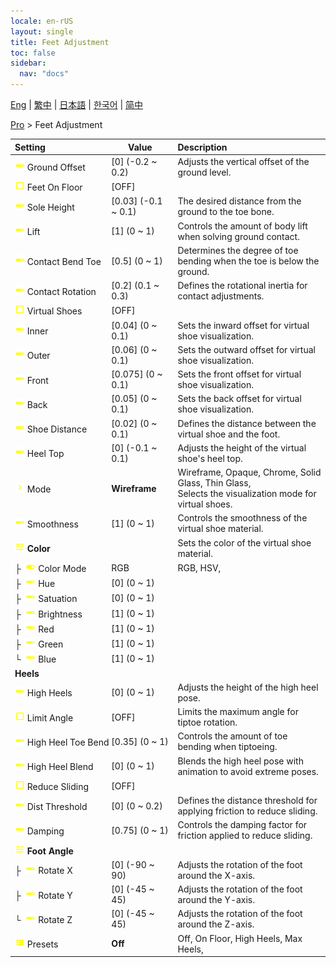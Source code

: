 ```yaml
---
locale: en-rUS
layout: single
title: Feet Adjustment
toc: false
sidebar:
  nav: "docs"
---
```

[Eng](/dancexr/menu/2025.4/actor/feet_adjustment) | [繁中](/tw/dancexr/menu/2025.4/actor/feet_adjustment) | [日本語](/jp/dancexr/menu/2025.4/actor/feet_adjustment) | [한국어](/kr/dancexr/menu/2025.4/actor/feet_adjustment) | [简中](/zh/dancexr/menu/2025.4/actor/feet_adjustment)

[Pro](../menu#Pro) > Feet Adjustment



| Setting | Value | Description |
| :--- | --- | :--- |
|<nobr> ![slider icon](/images/icon/ic_slider.png)  Ground Offset</nobr>| [0] (-0.2 ~ 0.2) | Adjusts the vertical offset of the ground level.
|<nobr> ![check_off icon](/images/icon/ic_check_off.png)  Feet On Floor</nobr>| [OFF] | 
|<nobr> ![slider icon](/images/icon/ic_slider.png)  Sole Height</nobr>| [0.03] (-0.1 ~ 0.1) | The desired distance from the ground to the toe bone.
|<nobr> ![slider icon](/images/icon/ic_slider.png)  Lift</nobr>| [1] (0 ~ 1) | Controls the amount of body lift when solving ground contact.
|<nobr> ![slider icon](/images/icon/ic_slider.png)  Contact Bend Toe</nobr>| [0.5] (0 ~ 1) | Determines the degree of toe bending when the toe is below the ground.
|<nobr> ![slider icon](/images/icon/ic_slider.png)  Contact Rotation</nobr>| [0.2] (0.1 ~ 0.3) | Defines the rotational inertia for contact adjustments.
|<nobr> ![check_off icon](/images/icon/ic_check_off.png)  Virtual Shoes</nobr>| [OFF] | 
|<nobr> ![slider icon](/images/icon/ic_slider.png)  Inner</nobr>| [0.04] (0 ~ 0.1) | Sets the inward offset for virtual shoe visualization.
|<nobr> ![slider icon](/images/icon/ic_slider.png)  Outer</nobr>| [0.06] (0 ~ 0.1) | Sets the outward offset for virtual shoe visualization.
|<nobr> ![slider icon](/images/icon/ic_slider.png)  Front</nobr>| [0.075] (0 ~ 0.1) | Sets the front offset for virtual shoe visualization.
|<nobr> ![slider icon](/images/icon/ic_slider.png)  Back</nobr>| [0.05] (0 ~ 0.1) | Sets the back offset for virtual shoe visualization.
|<nobr> ![slider icon](/images/icon/ic_slider.png)  Shoe Distance</nobr>| [0.02] (0 ~ 0.1) | Defines the distance between the virtual shoe and the foot.
|<nobr> ![slider icon](/images/icon/ic_slider.png)  Heel Top</nobr>| [0] (-0.1 ~ 0.1) | Adjusts the height of the virtual shoe's heel top.
|<nobr> ![chevron icon](/images/icon/ic_chevron.png)  Mode</nobr>| **Wireframe** | Wireframe, Opaque, Chrome, Solid Glass, Thin Glass, <br/>Selects the visualization mode for virtual shoes. |
|<nobr> ![slider icon](/images/icon/ic_slider.png)  Smoothness</nobr>| [1] (0 ~ 1) | Controls the smoothness of the virtual shoe material.
|<nobr> ![tune icon](/images/icon/ic_tune.png)  <b>Color</b></nobr>| | Sets the color of the virtual shoe material.
|<nobr>├&nbsp; ![toggle_on icon](/images/icon/ic_toggle_on.png)  Color Mode</nobr>| RGB | RGB, HSV, 
|<nobr>├&nbsp; ![slider icon](/images/icon/ic_slider.png)  Hue</nobr>| [0] (0 ~ 1) | 
|<nobr>├&nbsp; ![slider icon](/images/icon/ic_slider.png)  Satuation</nobr>| [0] (0 ~ 1) | 
|<nobr>├&nbsp; ![slider icon](/images/icon/ic_slider.png)  Brightness</nobr>| [1] (0 ~ 1) | 
|<nobr>├&nbsp; ![slider icon](/images/icon/ic_slider.png)  Red</nobr>| [1] (0 ~ 1) | 
|<nobr>├&nbsp; ![slider icon](/images/icon/ic_slider.png)  Green</nobr>| [1] (0 ~ 1) | 
|<nobr>└&nbsp; ![slider icon](/images/icon/ic_slider.png)  Blue</nobr>| [1] (0 ~ 1) | 
|<nobr> <b>Heels</b></nobr>|| 
|<nobr> ![slider icon](/images/icon/ic_slider.png)  High Heels</nobr>| [0] (0 ~ 1) | Adjusts the height of the high heel pose.
|<nobr> ![check_off icon](/images/icon/ic_check_off.png)  Limit Angle</nobr>| [OFF] | Limits the maximum angle for tiptoe rotation.
|<nobr> ![slider icon](/images/icon/ic_slider.png)  High Heel Toe Bend</nobr>| [0.35] (0 ~ 1) | Controls the amount of toe bending when tiptoeing.
|<nobr> ![slider icon](/images/icon/ic_slider.png)  High Heel Blend</nobr>| [0] (0 ~ 1) | Blends the high heel pose with animation to avoid extreme poses.
|<nobr> ![check_off icon](/images/icon/ic_check_off.png)  Reduce Sliding</nobr>| [OFF] | 
|<nobr> ![slider icon](/images/icon/ic_slider.png)  Dist Threshold</nobr>| [0] (0 ~ 0.2) | Defines the distance threshold for applying friction to reduce sliding.
|<nobr> ![slider icon](/images/icon/ic_slider.png)  Damping</nobr>| [0.75] (0 ~ 1) | Controls the damping factor for friction applied to reduce sliding.
|<nobr> ![tune icon](/images/icon/ic_tune.png)  <b>Foot Angle</b></nobr>| | 
|<nobr>├&nbsp; ![slider icon](/images/icon/ic_slider.png)  Rotate X</nobr>| [0] (-90 ~ 90) | Adjusts the rotation of the foot around the X-axis.
|<nobr>├&nbsp; ![slider icon](/images/icon/ic_slider.png)  Rotate Y</nobr>| [0] (-45 ~ 45) | Adjusts the rotation of the foot around the Y-axis.
|<nobr>└&nbsp; ![slider icon](/images/icon/ic_slider.png)  Rotate Z</nobr>| [0] (-45 ~ 45) | Adjusts the rotation of the foot around the Z-axis.
|<nobr> ![list icon](/images/icon/ic_list.png)  Presets</nobr>| **Off** | Off, On Floor, High Heels, Max Heels,  |
